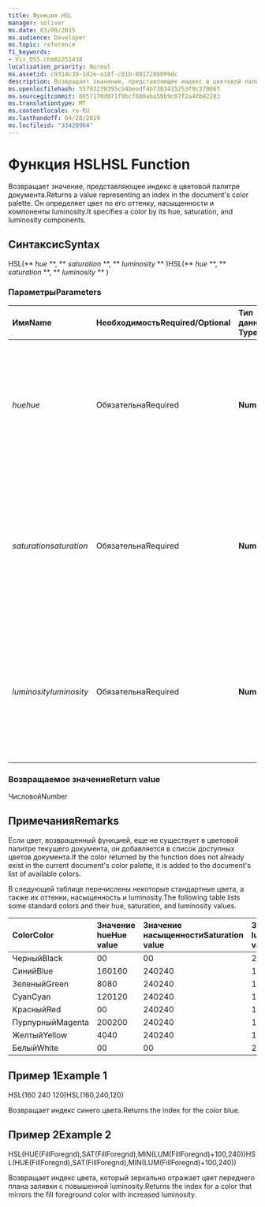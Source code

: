 ```yaml
---
title: Функция HSL
manager: soliver
ms.date: 03/09/2015
ms.audience: Developer
ms.topic: reference
f1_keywords:
- Vis_DSS.chm82251438
localization_priority: Normal
ms.assetid: c9314c39-1d2e-a18f-c01b-8817286099dc
description: Возвращает значение, представляющее индекс в цветовой палитре документа. Он определяет цвет по его оттенку, насыщенности и компоненты luminosity.
ms.openlocfilehash: 55703239395c54beedf4b7383435253f9c37006f
ms.sourcegitcommit: 8657170d071f9bcf680aba50b9c07f2a4fb82283
ms.translationtype: MT
ms.contentlocale: ru-RU
ms.lasthandoff: 04/28/2019
ms.locfileid: "33420964"
---
```

# <a name="hsl-function"></a><span data-ttu-id="e2321-104">Функция HSL</span><span class="sxs-lookup"><span data-stu-id="e2321-104">HSL Function</span></span>

<span data-ttu-id="e2321-105">Возвращает значение, представляющее индекс в цветовой палитре документа.</span><span class="sxs-lookup"><span data-stu-id="e2321-105">Returns a value representing an index in the document's color palette.</span></span> <span data-ttu-id="e2321-106">Он определяет цвет по его оттенку, насыщенности и компоненты luminosity.</span><span class="sxs-lookup"><span data-stu-id="e2321-106">It specifies a color by its hue, saturation, and luminosity components.</span></span>
  
## <a name="syntax"></a><span data-ttu-id="e2321-107">Синтаксис</span><span class="sxs-lookup"><span data-stu-id="e2321-107">Syntax</span></span>

<span data-ttu-id="e2321-108">HSL(\*\* *hue* \*\*, \*\* *saturation* \*\*, \*\* *luminosity* \*\* )</span><span class="sxs-lookup"><span data-stu-id="e2321-108">HSL(\*\* *hue* \*\*, \*\* *saturation* \*\*, \*\* *luminosity* \*\* )</span></span> 
  
### <a name="parameters"></a><span data-ttu-id="e2321-109">Параметры</span><span class="sxs-lookup"><span data-stu-id="e2321-109">Parameters</span></span>

|<span data-ttu-id="e2321-110">**Имя**</span><span class="sxs-lookup"><span data-stu-id="e2321-110">**Name**</span></span>|<span data-ttu-id="e2321-111">**Необходимость**</span><span class="sxs-lookup"><span data-stu-id="e2321-111">**Required/Optional**</span></span>|<span data-ttu-id="e2321-112">**Тип данных**</span><span class="sxs-lookup"><span data-stu-id="e2321-112">**Data Type**</span></span>|<span data-ttu-id="e2321-113">**Описание**</span><span class="sxs-lookup"><span data-stu-id="e2321-113">**Description**</span></span>|
|:-----|:-----|:-----|:-----|
| <span data-ttu-id="e2321-114">_hue_</span><span class="sxs-lookup"><span data-stu-id="e2321-114">_hue_</span></span> <br/> |<span data-ttu-id="e2321-115">Обязательна</span><span class="sxs-lookup"><span data-stu-id="e2321-115">Required</span></span>  <br/> |<span data-ttu-id="e2321-116">**Number**</span><span class="sxs-lookup"><span data-stu-id="e2321-116">**Number**</span></span> <br/> |<span data-ttu-id="e2321-117">Цвет, выраженный числом в диапазоне от 0 до 239 включительно или выражением, оценивающим такое число.</span><span class="sxs-lookup"><span data-stu-id="e2321-117">The color's hue, expressed as a number in the range 0 to 239, inclusive, or an expression that evaluates to such a number.</span></span>  <br/> |
| <span data-ttu-id="e2321-118">_saturation_</span><span class="sxs-lookup"><span data-stu-id="e2321-118">_saturation_</span></span> <br/> |<span data-ttu-id="e2321-119">Обязательна</span><span class="sxs-lookup"><span data-stu-id="e2321-119">Required</span></span>  <br/> |<span data-ttu-id="e2321-120">**Number**</span><span class="sxs-lookup"><span data-stu-id="e2321-120">**Number**</span></span> <br/> |<span data-ttu-id="e2321-121">Насыщенность цвета, выраженная числом в диапазоне от 0 до 240 включительно или выражением, оценивающим такое число.</span><span class="sxs-lookup"><span data-stu-id="e2321-121">The color's saturation, expressed as a number in the range 0 to 240, inclusive, or an expression that evaluates to such a number.</span></span>  <br/> |
| <span data-ttu-id="e2321-122">_luminosity_</span><span class="sxs-lookup"><span data-stu-id="e2321-122">_luminosity_</span></span> <br/> |<span data-ttu-id="e2321-123">Обязательна</span><span class="sxs-lookup"><span data-stu-id="e2321-123">Required</span></span>  <br/> |<span data-ttu-id="e2321-124">**Number**</span><span class="sxs-lookup"><span data-stu-id="e2321-124">**Number**</span></span> <br/> | <span data-ttu-id="e2321-125">Luminosity цвета, выраженное числом в диапазоне от 0 до 240 включительно или выражением, оценивающим такое число.</span><span class="sxs-lookup"><span data-stu-id="e2321-125">The color's luminosity, expressed as a number in the range 0 to 240, inclusive, or an expression that evaluates to such a number.</span></span>  <br/> |
   
### <a name="return-value"></a><span data-ttu-id="e2321-126">Возвращаемое значение</span><span class="sxs-lookup"><span data-stu-id="e2321-126">Return value</span></span>

<span data-ttu-id="e2321-127">Числовой</span><span class="sxs-lookup"><span data-stu-id="e2321-127">Number</span></span>
  
## <a name="remarks"></a><span data-ttu-id="e2321-128">Примечания</span><span class="sxs-lookup"><span data-stu-id="e2321-128">Remarks</span></span>

<span data-ttu-id="e2321-129">Если цвет, возвращенный функцией, еще не существует в цветовой палитре текущего документа, он добавляется в список доступных цветов документа.</span><span class="sxs-lookup"><span data-stu-id="e2321-129">If the color returned by the function does not already exist in the current document's color palette, it is added to the document's list of available colors.</span></span> 
  
<span data-ttu-id="e2321-130">В следующей таблице перечислены некоторые стандартные цвета, а также их оттенки, насыщенность и luminosity.</span><span class="sxs-lookup"><span data-stu-id="e2321-130">The following table lists some standard colors and their hue, saturation, and luminosity values.</span></span> 
  
|<span data-ttu-id="e2321-131">**Color**</span><span class="sxs-lookup"><span data-stu-id="e2321-131">**Color**</span></span>|<span data-ttu-id="e2321-132">**Значение hue**</span><span class="sxs-lookup"><span data-stu-id="e2321-132">**Hue value**</span></span>|<span data-ttu-id="e2321-133">**Значение насыщенности**</span><span class="sxs-lookup"><span data-stu-id="e2321-133">**Saturation value**</span></span>|<span data-ttu-id="e2321-134">**Значение luminosity**</span><span class="sxs-lookup"><span data-stu-id="e2321-134">**Luminosity value**</span></span>|
|:-----|:-----|:-----|:-----|
|<span data-ttu-id="e2321-135">Черный</span><span class="sxs-lookup"><span data-stu-id="e2321-135">Black</span></span>  <br/> |<span data-ttu-id="e2321-136">0</span><span class="sxs-lookup"><span data-stu-id="e2321-136">0</span></span>  <br/> |<span data-ttu-id="e2321-137">0</span><span class="sxs-lookup"><span data-stu-id="e2321-137">0</span></span>  <br/> |<span data-ttu-id="e2321-138">24</span><span class="sxs-lookup"><span data-stu-id="e2321-138">24</span></span>  <br/> |
|<span data-ttu-id="e2321-139">Синий</span><span class="sxs-lookup"><span data-stu-id="e2321-139">Blue</span></span>  <br/> |<span data-ttu-id="e2321-140">160</span><span class="sxs-lookup"><span data-stu-id="e2321-140">160</span></span>  <br/> |<span data-ttu-id="e2321-141">240</span><span class="sxs-lookup"><span data-stu-id="e2321-141">240</span></span>  <br/> |<span data-ttu-id="e2321-142">120</span><span class="sxs-lookup"><span data-stu-id="e2321-142">120</span></span>  <br/> |
|<span data-ttu-id="e2321-143">Зеленый</span><span class="sxs-lookup"><span data-stu-id="e2321-143">Green</span></span>  <br/> |<span data-ttu-id="e2321-144">80</span><span class="sxs-lookup"><span data-stu-id="e2321-144">80</span></span>  <br/> |<span data-ttu-id="e2321-145">240</span><span class="sxs-lookup"><span data-stu-id="e2321-145">240</span></span>  <br/> |<span data-ttu-id="e2321-146">120</span><span class="sxs-lookup"><span data-stu-id="e2321-146">120</span></span>  <br/> |
|<span data-ttu-id="e2321-147">Cyan</span><span class="sxs-lookup"><span data-stu-id="e2321-147">Cyan</span></span>  <br/> |<span data-ttu-id="e2321-148">120</span><span class="sxs-lookup"><span data-stu-id="e2321-148">120</span></span>  <br/> |<span data-ttu-id="e2321-149">240</span><span class="sxs-lookup"><span data-stu-id="e2321-149">240</span></span>  <br/> |<span data-ttu-id="e2321-150">120</span><span class="sxs-lookup"><span data-stu-id="e2321-150">120</span></span>  <br/> |
|<span data-ttu-id="e2321-151">Красный</span><span class="sxs-lookup"><span data-stu-id="e2321-151">Red</span></span>  <br/> |<span data-ttu-id="e2321-152">0</span><span class="sxs-lookup"><span data-stu-id="e2321-152">0</span></span>  <br/> |<span data-ttu-id="e2321-153">240</span><span class="sxs-lookup"><span data-stu-id="e2321-153">240</span></span>  <br/> |<span data-ttu-id="e2321-154">120</span><span class="sxs-lookup"><span data-stu-id="e2321-154">120</span></span>  <br/> |
|<span data-ttu-id="e2321-155">Пурпурный</span><span class="sxs-lookup"><span data-stu-id="e2321-155">Magenta</span></span>  <br/> |<span data-ttu-id="e2321-156">200</span><span class="sxs-lookup"><span data-stu-id="e2321-156">200</span></span>  <br/> |<span data-ttu-id="e2321-157">240</span><span class="sxs-lookup"><span data-stu-id="e2321-157">240</span></span>  <br/> |<span data-ttu-id="e2321-158">120</span><span class="sxs-lookup"><span data-stu-id="e2321-158">120</span></span>  <br/> |
|<span data-ttu-id="e2321-159">Желтый</span><span class="sxs-lookup"><span data-stu-id="e2321-159">Yellow</span></span>  <br/> |<span data-ttu-id="e2321-160">40</span><span class="sxs-lookup"><span data-stu-id="e2321-160">40</span></span>  <br/> |<span data-ttu-id="e2321-161">240</span><span class="sxs-lookup"><span data-stu-id="e2321-161">240</span></span>  <br/> |<span data-ttu-id="e2321-162">120</span><span class="sxs-lookup"><span data-stu-id="e2321-162">120</span></span>  <br/> |
|<span data-ttu-id="e2321-163">Белый</span><span class="sxs-lookup"><span data-stu-id="e2321-163">White</span></span>  <br/> |<span data-ttu-id="e2321-164">0</span><span class="sxs-lookup"><span data-stu-id="e2321-164">0</span></span>  <br/> |<span data-ttu-id="e2321-165">0</span><span class="sxs-lookup"><span data-stu-id="e2321-165">0</span></span>  <br/> |<span data-ttu-id="e2321-166">240</span><span class="sxs-lookup"><span data-stu-id="e2321-166">240</span></span>  <br/> |
   
## <a name="example-1"></a><span data-ttu-id="e2321-167">Пример 1</span><span class="sxs-lookup"><span data-stu-id="e2321-167">Example 1</span></span>

<span data-ttu-id="e2321-168">HSL(160 240 120)</span><span class="sxs-lookup"><span data-stu-id="e2321-168">HSL(160,240,120)</span></span>
  
<span data-ttu-id="e2321-169">Возвращает индекс синего цвета.</span><span class="sxs-lookup"><span data-stu-id="e2321-169">Returns the index for the color blue.</span></span>
  
## <a name="example-2"></a><span data-ttu-id="e2321-170">Пример 2</span><span class="sxs-lookup"><span data-stu-id="e2321-170">Example 2</span></span>

<span data-ttu-id="e2321-171">HSL(HUE(FillForegnd),SAT(FillForegnd),MIN(LUM(FillForegnd)+100,240))</span><span class="sxs-lookup"><span data-stu-id="e2321-171">HSL(HUE(FillForegnd),SAT(FillForegnd),MIN(LUM(FillForegnd)+100,240))</span></span>
  
<span data-ttu-id="e2321-172">Возвращает индекс цвета, который зеркально отражает цвет переднего плана заливки с повышенной luminosity.</span><span class="sxs-lookup"><span data-stu-id="e2321-172">Returns the index for a color that mirrors the fill foreground color with increased luminosity.</span></span>
  

